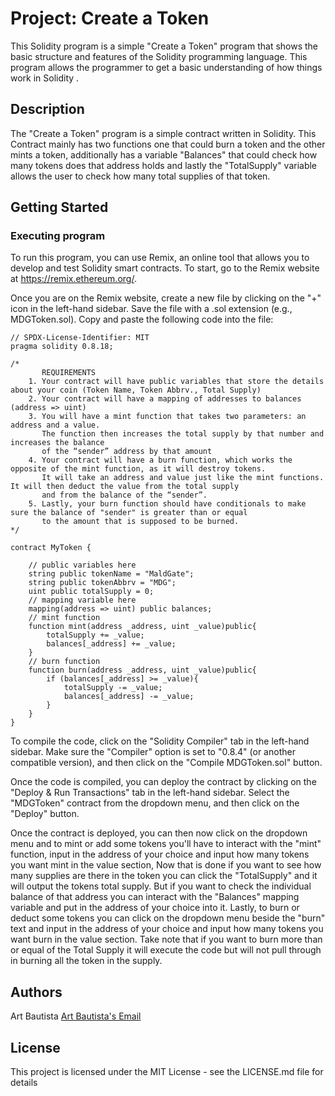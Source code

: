 # Project: Create a Token

This Solidity program is a simple "Create a Token" program that shows the basic structure and features of the Solidity programming language. This program allows the programmer to get a basic understanding of how things work in Solidity .
## Description

The "Create a Token" program is a simple contract written in Solidity. This Contract mainly has two functions one that could burn a token and the other mints a token, additionally has a variable "Balances" that could check how many tokens does that address holds and lastly the "TotalSupply" variable
allows the user to check how many total supplies of that token.

## Getting Started
### Executing program

To run this program, you can use Remix, an online tool that allows you to develop and test Solidity smart contracts. To start, go to the Remix website at https://remix.ethereum.org/.

Once you are on the Remix website, create a new file by clicking on the "+" icon in the left-hand sidebar. Save the file with a .sol extension (e.g., MDGToken.sol). Copy and paste the following code into the file:
```
// SPDX-License-Identifier: MIT
pragma solidity 0.8.18;

/*
       REQUIREMENTS
    1. Your contract will have public variables that store the details about your coin (Token Name, Token Abbrv., Total Supply)
    2. Your contract will have a mapping of addresses to balances (address => uint)
    3. You will have a mint function that takes two parameters: an address and a value. 
       The function then increases the total supply by that number and increases the balance 
       of the “sender” address by that amount
    4. Your contract will have a burn function, which works the opposite of the mint function, as it will destroy tokens. 
       It will take an address and value just like the mint functions. It will then deduct the value from the total supply 
       and from the balance of the “sender”.
    5. Lastly, your burn function should have conditionals to make sure the balance of "sender" is greater than or equal 
       to the amount that is supposed to be burned.
*/

contract MyToken {

    // public variables here
    string public tokenName = "MaldGate";
    string public tokenAbbrv = "MDG";
    uint public totalSupply = 0;
    // mapping variable here
    mapping(address => uint) public balances;
    // mint function
    function mint(address _address, uint _value)public{
        totalSupply += _value;
        balances[_address] += _value;
    }
    // burn function
    function burn(address _address, uint _value)public{
        if (balances[_address] >= _value){
            totalSupply -= _value;
            balances[_address] -= _value;
        }
    }
}
```
To compile the code, click on the "Solidity Compiler" tab in the left-hand sidebar. Make sure the "Compiler" option is set to "0.8.4" (or another compatible version), and then click on the "Compile MDGToken.sol" button.

Once the code is compiled, you can deploy the contract by clicking on the "Deploy & Run Transactions" tab in the left-hand sidebar. Select the "MDGToken" contract from the dropdown menu, and then click on the "Deploy" button.

Once the contract is deployed, you can then now click on the dropdown menu and to mint or add some tokens you'll have to interact with the "mint" function, input in the address of your choice and input how many tokens you want mint in the value section, Now that is done
if you want to see how many supplies are there in the token you can click the "TotalSupply" and it will output the tokens total supply. But if you want to check the individual balance of that address you can interact with the "Balances" mapping variable and put in the address of your choice into it.
Lastly, to burn or deduct some tokens you can click on the dropdown menu beside the "burn" text and input in the address of your choice and input how many tokens you want burn in the value section. Take note that if you want to burn more than or equal of the Total Supply it will execute the code but will not pull through in burning all the token in the supply.


## Authors

Art Bautista
[Art Bautista's Email](202010553@fit.edu.ph)


## License

This project is licensed under the MIT License - see the LICENSE.md file for details
